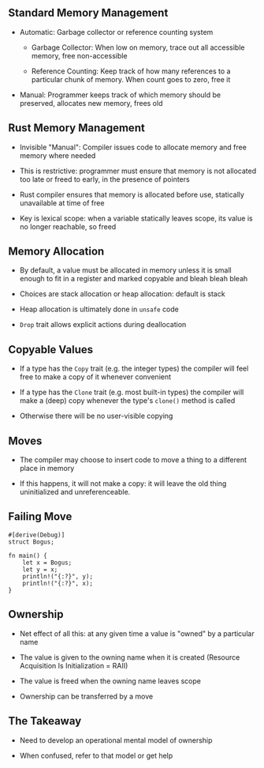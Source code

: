 ## Standard Memory Management

* Automatic: Garbage collector or reference counting
  system

  * Garbage Collector: When low on memory, trace out all
    accessible memory, free non-accessible

  * Reference Counting: Keep track of how many references
    to a particular chunk of memory. When count goes to
    zero, free it

* Manual: Programmer keeps track of which memory should be
  preserved, allocates new memory, frees old

## Rust Memory Management

* Invisible "Manual": Compiler issues code to allocate memory
  and free memory where needed

* This is restrictive: programmer must ensure that memory is
  not allocated too late or freed to early, in the presence
  of pointers

* Rust compiler ensures that memory is allocated before use,
  statically unavailable at time of free
  
* Key is lexical scope: when a variable statically leaves
  scope, its value is no longer reachable, so freed

## Memory Allocation

* By default, a value must be allocated in memory unless it
  is small enough to fit in a register and marked copyable
  and bleah bleah bleah
  
* Choices are stack allocation or heap allocation: default
  is stack

* Heap allocation is ultimately done in `unsafe` code

* `Drop` trait allows explicit actions during deallocation

## Copyable Values

* If a type has the `Copy` trait (e.g. the integer types)
  the compiler will feel free to make a copy of it whenever
  convenient

* If a type has the `Clone` trait (e.g. most built-in types)
  the compiler will make a (deep) copy whenever the type's
  `clone()` method is called

* Otherwise there will be no user-visible copying

## Moves

* The compiler may choose to insert code to move a thing to
  a different place in memory
  
* If this happens, it will not make a copy: it will leave
  the old thing uninitialized and unreferenceable.
  
## Failing Move

    #[derive(Debug)]
    struct Bogus;

    fn main() {
        let x = Bogus;
        let y = x;
        println!("{:?}", y);
        println!("{:?}", x);
    }

## Ownership

* Net effect of all this: at any given time a value is
  "owned" by a particular name

* The value is given to the owning name when it is created
  (Resource Acquisition Is Initialization = RAII)

* The value is freed when the owning name leaves scope

* Ownership can be transferred by a move

## The Takeaway

* Need to develop an operational mental model of ownership

* When confused, refer to that model or get help
